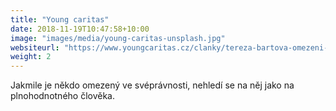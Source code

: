 ```yaml
---
title: "Young caritas"
date: 2018-11-19T10:47:58+10:00
image: "images/media/young-caritas-unsplash.jpg"
websiteurl: "https://www.youngcaritas.cz/clanky/tereza-bartova-omezeni-svepravnosti-mentalne-postizenym-nepomuze/"
weight: 2
---
```


Jakmile je někdo omezený ve svéprávnosti, nehledí se na něj jako na plnohodnotného člověka.